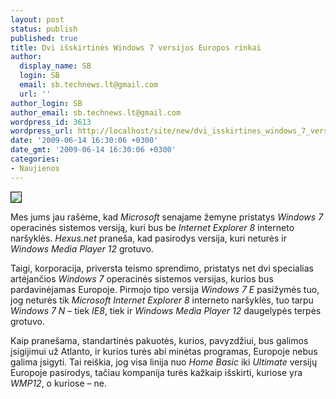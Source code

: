 ```yaml
---
layout: post
status: publish
published: true
title: Dvi išskirtinės Windows 7 versijos Europos rinkai
author:
  display_name: SB
  login: SB
  email: sb.technews.lt@gmail.com
  url: ''
author_login: SB
author_email: sb.technews.lt@gmail.com
wordpress_id: 3613
wordpress_url: http://localhost/site/new/dvi_isskirtines_windows_7_versijos_europos_rinkai/
date: '2009-06-14 16:30:06 +0300'
date_gmt: '2009-06-14 16:30:06 +0300'
categories:
- Naujienos
---
```

<div class="imgright"><img src="http://www.part.lt/img/1c0b2482477ca23cfb1111cc63f94bbd470.jpg" border="1" /></div>
<p>Mes jums jau rašėme, kad <i>Microsoft</i> senajame žemyne pristatys <i>Windows 7</i> operacinės sistemos versiją, kuri bus be <i>Internet Explorer 8</i> interneto naršyklės. <i>Hexus.net</i> praneša, kad pasirodys versija, kuri neturės ir <i>Windows Media Player 12</i> grotuvo.</p>
<p>Taigi, korporacija, priversta teismo sprendimo, pristatys net dvi specialias artėjančios <i>Windows 7</i> operacinės sistemos versijas, kurios bus pardavinėjamas Europoje. Pirmojo tipo versija <i>Windows 7 E</i> pasižymės tuo, jog neturės tik <i>Microsoft Internet Explorer 8</i> interneto naršyklės, tuo tarpu <i>Windows 7 N</i> – tiek <i>IE8</i>, tiek ir <i>Windows Media Player 12</i> daugelypės terpės grotuvo. </p>
<p>Kaip pranešama, standartinės pakuotės, kurios, pavyzdžiui, bus galimos įsigijimui už Atlanto, ir kurios turės abi minėtas programas, Europoje nebus galima įsigyti. Tai reiškia, jog visa linija nuo <i>Home Basic</i> iki <i>Ultimate</i> versijų Europoje pasirodys, tačiau kompanija turės kažkaip išskirti, kuriose yra <i>WMP12</i>, o kuriose – ne.</p>
